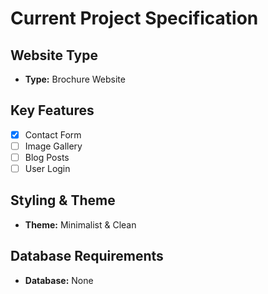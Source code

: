 # Current Project Specification

## Website Type
- **Type:** Brochure Website

## Key Features
- [x] Contact Form
- [ ] Image Gallery
- [ ] Blog Posts
- [ ] User Login

## Styling & Theme
- **Theme:** Minimalist & Clean

## Database Requirements
- **Database:** None